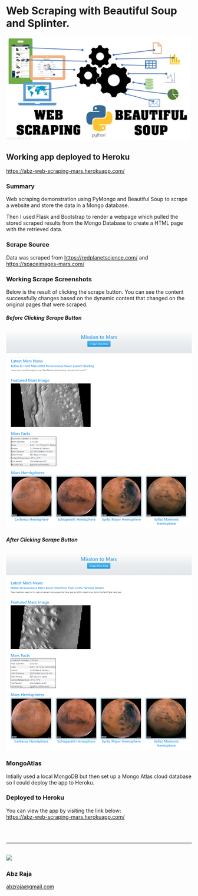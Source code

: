 # Web Scraping with Beautiful Soup and Splinter.
<img src="Images/readme-header.jpg" width="500">

## Working app deployed to Heroku
https://abz-web-scraping-mars.herokuapp.com/

### Summary

Web scraping demonstration using PyMongo and Beautiful Soup to scrape a website and store the data in a Mongo database.

Then I used Flask and Bootstrap to render a webpage which pulled the stored scraped results from the Mongo Database to create a HTML page with the retrieved data.

### Scrape Source
Data was scraped from https://redplanetscience.com/ and https://spaceimages-mars.com/

### Working Scrape Screenshots
Below is the result of clicking the scrape button. You can see the content successfully changes based on the dynamic content that changed on the original pages that were scraped.

##### Before Clicking Scrape Button
<img src="Images/scrape-1.png" width="600">

##### After Clicking Scrape Button
<img src="Images/scrape-2.png" width="600">


### MongoAtlas
Intially used a local MongoDB but then set up a Mongo Atlas cloud database so I could deploy the app to Heroku.


### Deployed to Heroku
You can view the app by visiting the link below: <br />
https://abz-web-scraping-mars.herokuapp.com/

<br />
<br />
<hr />
<br />

<img width="150" src="https://drive.google.com/uc?export=view&id=1OH_TvDjISYpoKL_98Jx3CDFPM7Xp8J6H">

### Abz Raja
abzraja@gmail.com